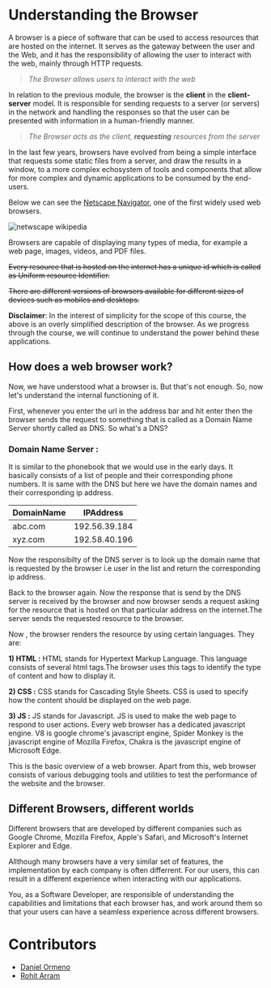 # **Understanding the Browser**

A browser is a piece of software that can be used to access resources that are hosted on the internet. It serves as the gateway between the user and the Web, and it has the responsibility of allowing the user to interact with the web, mainly through HTTP requests.

>_The Browser allows users to interact with the web_

In relation to the previous module, the browser is the **client** in the **client-server** model. It is responsible for sending requests to a server (or servers) in the network and handling the responses so that the user can be presented with information in a human-friendly manner.

>_The Browser acts as the client, **requesting** resources from the server_

In the last few years, browsers have evolved from being a simple interface that requests some static files from a server, and draw the results in a window, to a more complex echosystem of tools and components that allow for more complex and dynamic applications to be consumed by the end-users.

 Below we can see the [Netscape Navigator](https://en.wikipedia.org/wiki/Netscape_(web_browser)), one of the first widely used web browsers.

 ![netwscape wikipedia][netscape]

Browsers are capable of displaying many types of media, for example a web page, images, videos, and PDF files.

~~Every resource that is hosted on the internet has a unique id which is called as Uniform resource Identifier.~~

~~There are different versions of browsers available for different sizes of devices such as mobiles and desktops.~~

**Disclaimer**: In the interest of simplicity for the scope of this course, the above is an overly simplified description of the browser. As we progress through the course, we will continue to understand the power behind these applications.

## **How does a web browser work?**

Now, we have understood what a browser is. But that's not enough. So, now let's understand the internal functioning of it.

First, whenever you enter the url in the address bar and hit enter then the browser sends the request to something that is called as a Domain Name Server shortly called as DNS. So what's a DNS?

### Domain Name Server :
It is similar to the phonebook that we would use in the early days. It basically consists of a list of people and their corresponding phone numbers. It is same with the DNS but here we have the domain names and their corresponding ip address.

DomainName | IPAddress
---------- | ---------
abc.com | 192.56.39.184 
xyz.com | 192.58.40.196

Now the responsibilty of the DNS server is to look up the domain name that is requested by the browser i.e user in the list and return the corresponding ip address.

Back to the browser again. Now the response that is send by the DNS server is received by the browser and now browser sends a request asking for the resource that is hosted on that particular address on the internet.The server sends the requested resource to the browser.

Now , the browser renders the resource by using certain languages. They are:

**1) HTML :** HTML stands for Hypertext Markup Language. This language consists of several html tags.The browser uses this tags to identify the type of content and how to display it.

**2) CSS :** CSS stands for Cascading Style Sheets. CSS is used to specify how the content should be displayed on the web page.

**3) JS :** JS stands for Javascript. JS is used to make the web page to respond to user actions. Every web browser has a dedicated javascript engine. V8 is google chrome's javascript engine, Spider Monkey is the javascript engine of Mozilla Firefox, Chakra is the javascript engine of Microsoft Edge.

This is the basic overview of a web browser. Apart from this, web browser consists of various debugging tools and utilities to test the performance of the website and the browser.

## Different Browsers, different worlds

Different browsers that are developed by different companies such as Google Chrome, Mozilla Firefox, Apple's Safari, and Microsoft's Internet Explorer and Edge.

Allthough many browsers have a very similar set of features, the implementation by each company is often differrent. For our users, this can result in a different experience when interacting with our applications.

You, as a Software Developer, are responsible of understanding the capabilities and limitations that each browser has, and work around them so that your users can have a seamless experience across different browsers.

# Contributors
* [Daniel Ormeno](https://github.com/DanielOrmeno)
* [Rohit Arram](https://github.com/rohit1636)


[netscape]: https://upload.wikimedia.org/wikipedia/en/3/39/Welcome_to_Netscape.gif